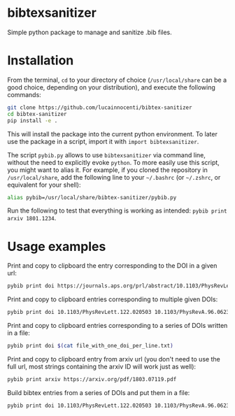 # bibtexsanitizer
Simple python package to manage and sanitize .bib files.

# Installation

From the terminal, `cd` to your directory of choice (`/usr/local/share` can be a good choice, depending on your distribution),
and execute the following commands:
```bash
git clone https://github.com/lucainnocenti/bibtex-sanitizer
cd bibtex-sanitizer
pip install -e .
```
This will install the package into the current python environment.
To later use the package in a script, import it with `import bibtexsanitizer`.

The script `pybib.py` allows to use `bibtexsanitizer` via command line, without the need to explicitly evoke `python`.
To more easily use this script, you might want to alias it. For example, if you cloned the repository in `/usr/local/share`,
add the following line to your `~/.bashrc` (or `~/.zshrc`, or equivalent for your shell):
```bash
alias pybib=/usr/local/share/bibtex-sanitizer/pybib.py
```
Run the following to test that everything is working as intended: `pybib print arxiv 1801.1234`.

# Usage examples

Print and copy to clipboard the entry corresponding to the DOI in a given url:

```bash
pybib print doi https://journals.aps.org/prl/abstract/10.1103/PhysRevLett.102.193601
```

Print and copy to clipboard entries corresponding to multiple given DOIs:

```bash
pybib print doi 10.1103/PhysRevLett.122.020503 10.1103/PhysRevA.96.062326 10.1088/1367-2630/aaad92
```

Print and copy to clipboard entries corresponding to a series of DOIs written in a file:
```bash
pybib print doi $(cat file_with_one_doi_per_line.txt)
```

Print and copy to clipboard entry from arxiv url (you don't need to use the full url, most strings containing the arxiv ID will work just as well):
```bash
pybib print arxiv https://arxiv.org/pdf/1803.07119.pdf
```

Build bibtex entries from a series of DOIs and put them in a file:
```bash
pybib print doi 10.1103/PhysRevLett.122.020503 10.1103/PhysRevA.96.062326 10.1088/1367-2630/aaad92 > file.bib
```
